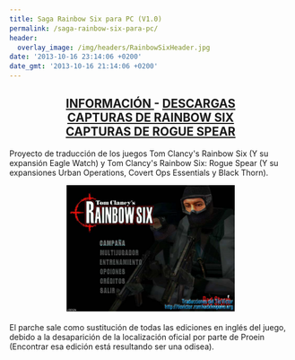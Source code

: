 ```yaml
---
title: Saga Rainbow Six para PC (V1.0)
permalink: /saga-rainbow-six-para-pc/
header:
  overlay_image: /img/headers/RainbowSixHeader.jpg
date: '2013-10-16 23:14:06 +0200'
date_gmt: '2013-10-16 21:14:06 +0200'
---
```

<h2 style="text-align: center;"><strong><a href="/saga-rainbow-six-para-pc/informacion/">INFORMACIÓN </a>- <a href="/saga-rainbow-six-para-pc/descargar/">DESCARGAS</a><br>
<a href="/saga-rainbow-six-para-pc/capturasr6/">CAPTURAS DE RAINBOW SIX</a><br>
<a href="/saga-rainbow-six-para-pc/capturasrogue/">CAPTURAS DE ROGUE SPEAR</a></strong></h2>

Proyecto de traducción de los juegos Tom Clancy's Rainbow Six (Y su expansión Eagle Watch) y Tom Clancy's Rainbow Six: Rogue Spear (Y su expansiones Urban Operations, Covert Ops Essentials y Black Thorn).

<center><img src="/img/2013/10/R620131017-01.jpg" width="300" height="225" /></center>
<br>
El parche sale como sustitución de todas las ediciones en inglés del juego, debido a la 
desaparición de la localización oficial por parte de Proein (Encontrar esa edición está resultando ser una odisea).
